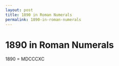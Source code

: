 ```yaml
---
layout: post
title: 1890 in Roman Numerals
permalink: 1890-in-roman-numerals
---
```


# 1890 in Roman Numerals

1890 = MDCCCXC
